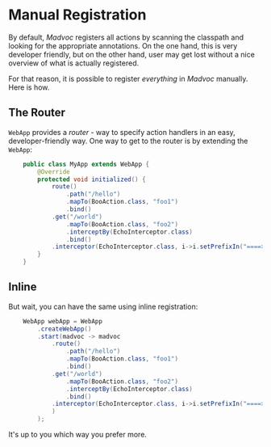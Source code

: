 # Manual Registration

By default, *Madvoc* registers all actions by scanning the classpath and looking for the appropriate annotations. On the one hand, this is very developer friendly, but on the other hand, user may get lost without a nice overview of what is actually registered.

For that reason, it is possible to register _everything_ in *Madvoc* manually. Here is how.

## The Router

`WebApp` provides a _router_ - way to specify action handlers in an easy, developer-friendly way. One way to get to the router is by extending the `WebApp`:

~~~~~ java
    public class MyApp extends WebApp {
        @Override
        protected void initialized() {
            route()
                .path("/hello")
                .mapTo(BooAction.class, "foo1")
                .bind()
            .get("/world")
                .mapTo(BooAction.class, "foo2")
                .interceptBy(EchoInterceptor.class)
                .bind()
            .interceptor(EchoInterceptor.class, i->i.setPrefixIn("====> "));
        }
    }
~~~~~

## Inline

But wait, you can have the same using inline registration:

~~~~~ java
    WebApp webApp = WebApp
        .createWebApp()
        .start(madvoc -> madvoc
            .route()
                .path("/hello")
                .mapTo(BooAction.class, "foo1")
                .bind()
            .get("/world")
                .mapTo(BooAction.class, "foo2")
                .interceptBy(EchoInterceptor.class)
                .bind()
            .interceptor(EchoInterceptor.class, i->i.setPrefixIn("====> ")
            )
        );
~~~~~

It's up to you which way you prefer more.
